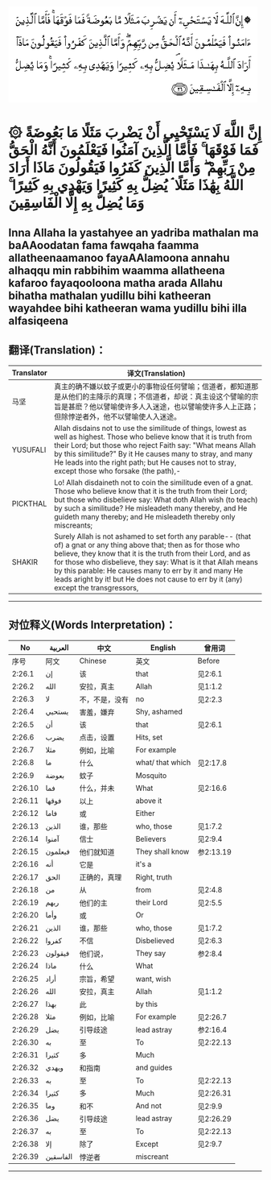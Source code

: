 ![002:026](images/002_026.gif)

#  ۞ إِنَّ اللَّهَ لَا يَسْتَحْيِي أَنْ يَضْرِبَ مَثَلًا مَا بَعُوضَةً فَمَا فَوْقَهَا ۚ فَأَمَّا الَّذِينَ آمَنُوا فَيَعْلَمُونَ أَنَّهُ الْحَقُّ مِنْ رَبِّهِمْ ۖ وَأَمَّا الَّذِينَ كَفَرُوا فَيَقُولُونَ مَاذَا أَرَادَ اللَّهُ بِهَٰذَا مَثَلًا ۘ يُضِلُّ بِهِ كَثِيرًا وَيَهْدِي بِهِ كَثِيرًا ۚ وَمَا يُضِلُّ بِهِ إِلَّا الْفَاسِقِينَ 

## Inna Allaha la yastahyee an yadriba mathalan ma baAAoodatan fama fawqaha faamma allatheenaamanoo fayaAAlamoona annahu alhaqqu min rabbihim waamma allatheena kafaroo fayaqooloona matha arada Allahu bihatha mathalan yudillu bihi katheeran wayahdee bihi katheeran wama yudillu bihi illa alfasiqeena

## 翻译(Translation)：

| Translator | 译文(Translation)                                            |
| ---------- | ------------------------------------------------------------ |
| 马坚       | 真主的确不嫌以蚊子或更小的事物设任何譬喻；信道者，都知道那是从他们的主降示的真理；不信道者，却说：真主设这个譬喻的宗旨是甚麽？他以譬喻使许多人入迷途，也以譬喻使许多人上正路；但除悖逆者外，他不以譬喻使人入迷途。 |
| YUSUFALI   | Allah disdains not to use the similitude of things, lowest as well as highest. Those who believe know that it is truth from their Lord; but those who reject Faith say: "What means Allah by this similitude?" By it He causes many to stray, and many He leads into the right path; but He causes not to stray, except those who forsake (the path),- |
| PICKTHAL   | Lo! Allah disdaineth not to coin the similitude even of a gnat. Those who believe know that it is the truth from their Lord; but those who disbelieve say: What doth Allah wish (to teach) by such a similitude? He misleadeth many thereby, and He guideth many thereby; and He misleadeth thereby only miscreants; |
| SHAKIR     | Surely Allah is not ashamed to set forth any parable-- (that of) a gnat or any thing above that; then as for those who believe, they know that it is the truth from their Lord, and as for those who disbelieve, they say: What is it that Allah means by this parable: He causes many to err by it and many He leads aright by it! but He does not cause to err by it (any) except the transgressors, |

---

## 对位释义(Words Interpretation)：

| No      | العربية  | 中文           | English          | 曾用词    |
| ------- | -------- | -------------- | ---------------- | --------- |
| 序号    | 阿文     | Chinese        | 英文             | Before    |
| 2:26.1  | إن       | 该             | that             | 见2:6.1   |
| 2:26.2  | الله     | 安拉，真主     | Allah            | 见1:1.2   |
| 2:26.3  | لا       | 不，不是，没有 | no               | 见2:2.3   |
| 2:26.4  | يستحيي   | 害羞，嫌弃     | Shy, ashamed     |           |
| 2:26.5  | أن       | 该             | that             | 见2:6.1   |
| 2:26.6  | يضرب     | 点击，设置     | Hits, set        |           |
| 2:26.7  | مثلا     | 例如，比喻     | For example      |           |
| 2:26.8  | ما       | 什么           | what/ that which | 见2:17.8  |
| 2:26.9  | بعوضة    | 蚊子           | Mosquito         |           |
| 2:26.10 | فما      | 什么，并未     | What             | 见2:16.6  |
| 2:26.11 | فوقها    | 以上           | above it         |           |
| 2:26.12 | فاما     | 或             | Either           |           |
| 2:26.13 | الذين    | 谁，那些       | who, those       | 见1:7.2   |
| 2:26.14 | آمنوا    | 信士           | Believers        | 见2:9.4   |
| 2:26.15 | فيعلمون  | 他们就知道     | They shall know  | 参2:13.19 |
| 2:26.16 | أنه      | 它是           | it's a           |           |
| 2:26.17 | الحق     | 正确的，真理   | Right, truth     |           |
| 2:26.18 | من       | 从             | from             | 见2:4.8   |
| 2:26.19 | ربهم     | 他们的主       | their Lord       | 见2:5.5   |
| 2:26.20 | وأما     | 或             | Or               |           |
| 2:26.21 | الذين    | 谁，那些       | who, those       | 见1:7.2   |
| 2:26.22 | كفروا    | 不信           | Disbelieved      | 见2:6.3   |
| 2:26.23 | فيقولون  | 他们说，       | They say         | 参2:8.4   |
| 2:26.24 | ماذا     | 什么           | What             |           |
| 2:26.25 | أراد     | 宗旨，希望     | want, wish       |           |
| 2:26.26 | الله     | 安拉，真主     | Allah            | 见1:1.2   |
| 2:26.27 | بهذا     | 此             | by this          |           |
| 2:26.28 | مثلا     | 例如，比喻     | For example      | 见2:26.7  |
| 2:26.29 | يضل      | 引导歧途       | lead astray      | 参2:16.4  |
| 2:26.30 | به       | 至             | To               | 见2:22.13 |
| 2:26.31 | كثيرا    | 多             | Much             |           |
| 2:26.32 | ويهدي    | 和指南         | and guides       |           |
| 2:26.33 | به       | 至             | To               | 见2:22.13 |
| 2:26.34 | كثيرا    | 多             | Much             | 见2:26.31 |
| 2:26.35 | وما      | 和不           | And not          | 见2:9.9   |
| 2:26.36 | يضل      | 引导歧途       | lead astray      | 见2:26.29 |
| 2:26.37 | به       | 至             | To               | 见2:22.13 |
| 2:26.38 | إلا      | 除了           | Except           | 见2:9.7   |
| 2:26.39 | الفاسقين | 悖逆者         | miscreant        |           |

---
